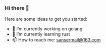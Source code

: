 ### Hi there 👋



Here are some ideas to get you started:

- 🔭 I’m currently working on golang
- 🌱 I’m currently learning rust
- 📫 How to reach me: sansermail@163.com

